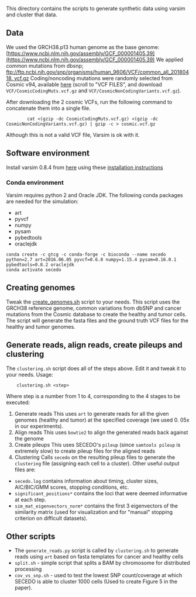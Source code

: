 This directory contains the scripts to generate synthetic data using varsim and cluster that data.
## Data
We used the GRCH38.p13 human genome as the base genome: [https://www.ncbi.nlm.nih.gov/assembly/GCF_000001405.39](https://www.ncbi.nlm.nih.gov/assembly/GCF_000001405.39)
We applied common mutations from dbsnp;  [ftp://ftp.ncbi.nih.gov/snp/organisms/human_9606/VCF/common_all_20180418. vcf.gz](ftp://ftp.ncbi.nih.gov/snp/organisms/human_9606/VCF/common_all_20180418.vcf.gz)
Coding/noncoding mutations were randomly selected from Cosmic v94, available [here](https://cancer.sanger.ac.uk/cosmic/download) 
(scroll to "VCF FILES", and download `VCF/CosmicCodingMuts.vcf.gz` and `VCF/CosmicNonCodingVariants.vcf.gz`).

After downloading the 2 cosmic VCFs, run the following command to concatenate them into a single file. 
```console
        cat <(gzip -dc CosmicCodingMuts.vcf.gz) <(gzip -dc CosmicNonCodingVariants.vcf.gz) | gzip -c > cosmic.vcf.gz
```        
Although this is not a valid VCF file, Varsim is ok with it.

## Software environment
Install varsim 0.8.4 from [here](https://github.com/bioinform/varsim/releases/tag/v0.8.4) using these [installation 
instructions](https://github.com/bioinform/varsim)

### Conda environment
Varsim requires python 2 and Oracle JDK. The following conda packages are needed for the simulation:
  - art
  - pyvcf
  - numpy
  - pysam
  - pybedtools
  - oraclejdk
```
conda create -c gtcg -c conda-forge -c bioconda --name secedo python=2.7 art=2016.06.05 pyvcf=0.6.8 numpy=1.15.4 pysam=0.16.0.1 pybedtools=0.8.2 oraclejdk
conda activate secedo
```

## Creating genomes
Tweak the [create_genomes.sh](https://github.com/ratschlab/secedo-evaluation/blob/main/varsim/create_genomes.sh) script to your needs. 
This script uses the GRCH38 reference genome, common variations from dbSNP and cancer mutations from the Cosmic 
database to create the healthy and tumor cells. 
The script will generate the fasta files and the ground truth VCF files for the healthy and tumor genomes.

## Generate reads, align reads, create pileups and clustering
The `clustering.sh` script does all of the steps above. Edit it and tweak it to your needs. Usage:
```console
    clustering.sh <step>
```
Where step is a number from 1 to 4, corresponding to the 4 stages to be executed: 
1. Generate reads
This uses `art` to generate reads for all the given genomes (healthy and tumor) at the specified coverage (we used 0.
   05x in our experiments).
2. Align reads
This uses `bowtie2` to align the generated reads back against the genome
3. Create pileups
This uses SECEDO's `pileup` (since `samtools pileup` is extremely slow) to create pileup files for the aligned reads
4. Clustering
Calls `secedo` on the resulting pileup files to generate the `clustering` file (assigning each cell to a cluster). 
   Other useful output files are:
  - `secedo.log` contains information about timing, cluster sizes, AIC/BIC/GMM scores, stopping conditions, etc.
  - `significant_positions*` contains the loci that were deemed informative at each step.
  - `sim_mat_eigenvectors_norm*` contains the first 3 eigenvectors of the similarity matrix (used for visualization 
    and for "manual" stopping criterion on difficult datasets).

## Other scripts
 - The `generate_reads.py` script is called by `clustering.sh` to generate reads using `art` based on fasta templates
for cancer and healthy cells
 - `split.sh` - simple script that splits a BAM by chromosome for distributed processing
 - `cov_vs_snp.sh` - used to test the lowest SNP count/coverage at which SECEDO is able to cluster 1000 cells (Used 
   to create Figure 5 in the paper).
